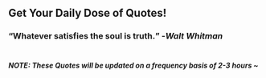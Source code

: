 ## Get Your Daily Dose of Quotes!
### <q>Whatever satisfies the soul is truth.</q> -<em>Walt Whitman</em> <br><br>
##### NOTE: These Quotes will be updated on a frequency basis of 2-3 hours ~
